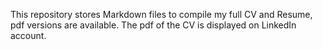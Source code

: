 This repository stores Markdown files to compile my full CV and Resume, pdf versions are available. The pdf of the  CV is displayed on LinkedIn account.
